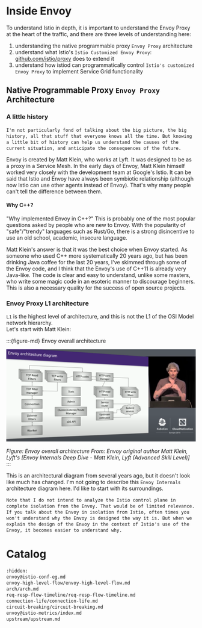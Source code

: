 # Inside Envoy

To understand Istio in depth, it is important to understand the Envoy Proxy at the heart of the traffic, and there are three levels of understanding here:
1. understanding the native programmable proxy `Envoy Proxy` architecture
2. understand what Istio's `Istio Customized Envoy Proxy`: [github.com/istio/proxy](https://github.com/istio/proxy) does to extend it
3. understand how istiod can programmatically control `Istio's customized Envoy Proxy` to implement Service Grid functionality

## Native Programmable Proxy `Envoy Proxy` Architecture

### A little history

```{note}
I'm not particularly fond of talking about the big picture, the big history, all that stuff that everyone knows all the time. But knowing a little bit of history can help us understand the causes of the current situation, and anticipate the consequences of the future.
```


Envoy is created by Matt Klein, who works at Lyft. It was designed to be as a proxy in a Service Mesh. In the early days of Envoy, Matt Klein himself worked very closely with the development team at Google's Istio. It can be said that Istio and Envoy have always been symbiotic relationship (although now Istio can use other agents instead of Envoy). That's why many people can't tell the difference between them.

#### Why C++?

"Why implemented Envoy in C++?" This is probably one of the most popular questions asked by people who are new to Envoy. With the popularity of "safe"/"trendy" languages such as Rust/Go, there is a strong disincentive to use an old school, academic, insecure language.

Matt Klein's answer is that it was the best choice when Envoy started. As someone who used C++ more systematically 20 years ago, but has been drinking Java coffee for the last 20 years, I've skimmed through some of the Envoy code, and I think that the Envoy's use of C++11 is already very Java-like. The code is clear and easy to understand, unlike some masters, who write some magic code in an esoteric manner to discourage beginners. This is also a necessary quality for the success of open source projects.


### Envoy Proxy L1 architecture

`L1` is the highest level of architecture, and this is not the L1 of the OSI Model network hierarchy.  
Let's start with Matt Klein:

:::{figure-md} Envoy overall architecture

<img src="index.assets/envoy_arch_l1.png" alt="Envoy overall architecture">

*Figure: Envoy overall architecture  From: Envoy original author Matt Klein, Lyft's [Envoy Internals Deep Dive - Matt Klein, Lyft (Advanced Skill Level)]*
:::

This is an architectural diagram from several years ago, but it doesn't look like much has changed. I'm not going to describe this `Envoy Internals` architecture diagram here. I'd like to start with its surroundings.

```{warning}
Note that I do not intend to analyze the Istio control plane in complete isolation from the Envoy. That would be of limited relevance. If you talk about the Envoy in isolation from Istio, often times you won't understand why the Envoy is designed the way it is. But when we explain the design of the Envoy in the context of Istio's use of the Envoy, it becomes easier to understand why.
```

# Catalog

```{toctree}
:hidden:
envoy@istio-conf-eg.md
envoy-high-level-flow/envoy-high-level-flow.md
arch/arch.md
req-resp-flow-timeline/req-resp-flow-timeline.md
connection-life/connection-life.md
circuit-breaking/circuit-breaking.md
envoy@istio-metrics/index.md
upstream/upstream.md
```